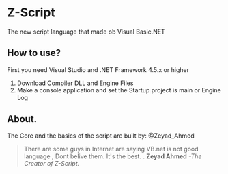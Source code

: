 # Z-Script
The new script language that made ob Visual Basic.NET
## How to use?
First you need Visual Studio and .NET Framework 4.5.x or higher
1. Download Compiler DLL and Engine Files
2. Make a console application and set the Startup project is main or Engine Log
## About.
The Core and the basics of the script are built by: @Zeyad_Ahmed
> There are some guys in Internet are saying VB.net is not good language , Dont belive them. It's the best.
.
>                                                                  **Zeyad Ahmed** *-The Creator of Z-Script.*
